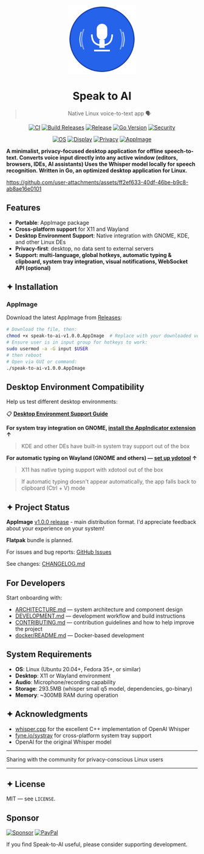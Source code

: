 <div align="center">

<img src="https://github.com/AshBuk/speak-to-ai/raw/master/icons/io.github.ashbuk.speak-to-ai.svg" width="180" height="180" alt="Speak to AI"/>

# Speak to AI

> Native Linux voice-to-text app 🗣️ 

</div>

<div align="center">

[![CI](https://github.com/AshBuk/speak-to-ai/actions/workflows/ci.yml/badge.svg)](https://github.com/AshBuk/speak-to-ai/actions/workflows/ci.yml)
[![Build Releases](https://github.com/AshBuk/speak-to-ai/actions/workflows/build-releases.yml/badge.svg)](https://github.com/AshBuk/speak-to-ai/actions/workflows/build-releases.yml)
[![Release](https://img.shields.io/github/v/release/AshBuk/speak-to-ai?sort=semver)](https://github.com/AshBuk/speak-to-ai/releases)
[![Go Version](https://img.shields.io/badge/go-1.24-00ADD8?logo=go)](https://go.dev/)
[![Security](https://snyk.io/test/github/AshBuk/speak-to-ai/badge.svg)](https://snyk.io/test/github/AshBuk/speak-to-ai)

[![OS](https://img.shields.io/badge/OS-Linux-34a853?logo=linux)](#-system-requirements)
[![Display](https://img.shields.io/badge/Display-Wayland%20%2F%20X11-ff69b4)](#-features)
[![Privacy](https://img.shields.io/badge/Privacy-Offline-blueviolet)](#-features)
[![AppImage](https://img.shields.io/badge/AppImage-available-0a7cff?logo=appimage)](https://github.com/AshBuk/speak-to-ai/releases)

</div>

 **A minimalist, privacy-focused desktop application for offline speech-to-text.
  Converts voice input directly into any active window (editors, browsers, IDEs, AI assistants) 
  Uses the Whisper model locally for speech recognition. 
  Written in Go, an optimized desktop application for Linux.**

https://github.com/user-attachments/assets/ff2ef633-40df-46be-b9c8-ab8ae16e0101

## Features

- **Portable**: AppImage package
- **Cross-platform support** for X11 and Wayland
- **Desktop Environment Support**: Native integration with GNOME, KDE, and other Linux DEs
- **Privacy-first**: desktop, no data sent to external servers
- **Support: multi-language, global hotkeys, automatic typing & clipboard, system tray integration, visual notifications, WebSocket API (optional)**

## ✦ Installation

### AppImage

Download the latest AppImage from [Releases](https://github.com/AshBuk/speak-to-ai/releases):

```bash
# Download the file, then:
chmod +x speak-to-ai-v1.0.0.AppImage  # Replace with your downloaded version
# Ensure user is in input group for hotkeys to work:
sudo usermod -a -G input $USER
# then reboot
# Open via GUI or command:
./speak-to-ai-v1.0.0.AppImage
```

## Desktop Environment Compatibility

Help us test different desktop environments:

📋 **[Desktop Environment Support Guide](docs/Desktop_Environment_Support.md)**

**For system tray integration on GNOME, [install the AppIndicator extension](docs/Desktop_Environment_Support.md#for-system-tray-on-gnome---to-have-full-featured-ux-with-menu) ↑**
> KDE and other DEs have built-in system tray support out of the box

**For automatic typing on Wayland (GNOME and others) — [set up ydotool](docs/Desktop_Environment_Support.md#direct-typing-on-wayland---ydotool-setup-recommended-user-unit) ↑**
> X11 has native typing support with xdotool out of the box

> If automatic typing doesn't appear automatically, the app falls back to clipboard (Ctrl + V) mode

## ✦ Project Status

**AppImage** [v1.0.0 release](https://github.com/AshBuk/speak-to-ai/releases) - main distribution format. I'd appreciate feedback about your experience on your system!

**Flatpak** bundle is planned.

For issues and bug reports: [GitHub Issues](https://github.com/AshBuk/speak-to-ai/issues)

See changes: [CHANGELOG.md](CHANGELOG.md)


## For Developers

Start onboarding with:

- [ARCHITECTURE.md](docs/ARCHITECTURE.md) — system architecture and component design
- [DEVELOPMENT.md](docs/DEVELOPMENT.md) — development workflow and build instructions
- [CONTRIBUTING.md](docs/CONTRIBUTING.md) — contribution guidelines and how to help improve the project
- [docker/README.md](docker/README.md) — Docker-based development


## System Requirements

- **OS**: Linux (Ubuntu 20.04+, Fedora 35+, or similar)
- **Desktop**: X11 or Wayland environment
- **Audio**: Microphone/recording capability
- **Storage**: 293.5MB (whisper small q5 model, dependencies, go-binary)
- **Memory**: ~300MB RAM during operation

## ✦ Acknowledgments

- [whisper.cpp](https://github.com/ggerganov/whisper.cpp) for the excellent C++ implementation of OpenAI Whisper
- [fyne.io/systray](https://github.com/fyne-io/systray) for cross-platform system tray support
- OpenAI for the original Whisper model

---

Sharing with the community for privacy-conscious Linux users

---
## ✦ License

MIT — see `LICENSE`.

## Sponsor

[![Sponsor](https://img.shields.io/badge/Sponsor-💖-pink?style=for-the-badge&logo=github)](https://github.com/sponsors/AshBuk) [![PayPal](https://img.shields.io/badge/PayPal-00457C?style=for-the-badge&logo=paypal&logoColor=white)](https://www.paypal.com/donate/?hosted_button_id=R3HZH8DX7SCJG)

If you find Speak-to-AI useful, please consider supporting development.
